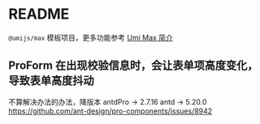# README

`@umijs/max` 模板项目，更多功能参考 [Umi Max 简介](https://umijs.org/docs/max/introduce)


## ProForm 在出现校验信息时，会让表单项高度变化，导致表单高度抖动
不算解决办法的办法，降版本 
antdPro -> 2.7.16
antd    -> 5.20.0
https://github.com/ant-design/pro-components/issues/8942  